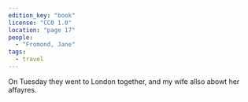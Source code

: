 ```yaml
---
edition_key: "book"
license: "CC0 1.0"
location: "page 17"
people:
  - "Fromond, Jane"
tags:
  - travel
---
```

On Tuesday they went to
London together, and my wife allso abowt her affayres.
